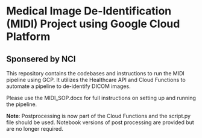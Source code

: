 # Medical Image De-Identification (MIDI) Project using Google Cloud Platform
## Sponsered by NCI

This repository contains the codebases and instructions to run the MIDI pipeline using GCP. It utilizes the Healthcare API and Cloud Functions to automate a pipeline to de-identify DICOM images.

Please use the MIDI_SOP.docx for full instructions on setting up and running the pipeline.

**Note**: Postprocessing is now part of the Cloud Functions and the script.py file should be used. Notebook versions of post processing are provided but are no longer required.
